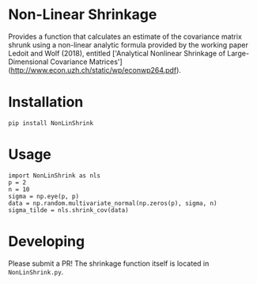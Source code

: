 # Non-Linear Shrinkage
Provides a function that calculates an estimate of the covariance matrix shrunk using a non-linear analytic formula provided by
the working paper Ledoit and Wolf (2018), entitled ['Analytical Nonlinear Shrinkage of Large-Dimensional Covariance Matrices']
(http://www.econ.uzh.ch/static/wp/econwp264.pdf).


# Installation
```
pip install NonLinShrink
```

# Usage
```
import NonLinShrink as nls
p = 2
n = 10
sigma = np.eye(p, p)
data = np.random.multivariate_normal(np.zeros(p), sigma, n)
sigma_tilde = nls.shrink_cov(data)
```
# Developing
Please submit a PR! The shrinkage function itself is located in `NonLinShrink.py`. 
